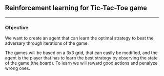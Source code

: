 ## Reinforcement learning for Tic-Tac-Toe game
---
### Objective
We want to create an agent that can learn the optimal strategy to beat the adversary through iterations of the game.

The games will be based on a 3x3 grid, that can easily be modified, and the agent is the player that has to learn the best strategy by observing the state of the game (the board). To learn we will reward good actions and penalyze wrong ones.
